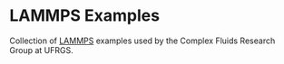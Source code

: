 # LAMMPS Examples

Collection of [LAMMPS](https://lammps.sandia.gov/) examples used by the Complex Fluids Research Group at UFRGS.